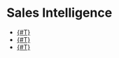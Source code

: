# Sales Intelligence

- [{#T}](./use-analitics-for-add-lead.com)
- [{#T}](./use-analitics-for-add-contact.com)
- [{#T}](./info-to-analitics.com)